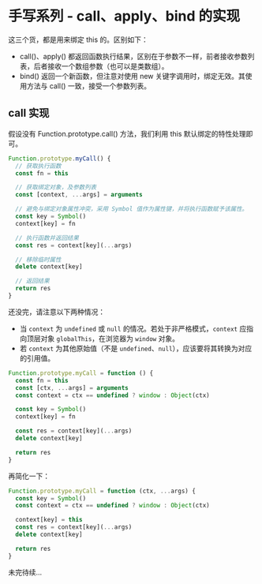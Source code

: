 # 手写系列 - call、apply、bind 的实现

这三个货，都是用来绑定 this 的。区别如下：

- call()、apply() 都返回函数执行结果，区别在于参数不一样，前者接收参数列表，后者接收一个数组参数（也可以是类数组）。
- bind() 返回一个新函数，但注意对使用 new 关键字调用时，绑定无效。其使用方法与 call() 一致，接受一个参数列表。

## call 实现

假设没有 Function.prototype.call() 方法，我们利用 this 默认绑定的特性处理即可。

```js
Function.prototype.myCall() {
  // 获取执行函数
  const fn = this

  // 获取绑定对象，及参数列表
  const [context, ...args] = arguments

  // 避免与绑定对象属性冲突，采用 Symbol 值作为属性键，并将执行函数赋予该属性。
  const key = Symbol()
  context[key] = fn

  // 执行函数并返回结果
  const res = context[key](...args)

  // 移除临时属性
  delete context[key]

  // 返回结果
  return res
}
```

还没完，请注意以下两种情况：

- 当 `context` 为 `undefined` 或 `null` 的情况。若处于非严格模式，`context` 应指向顶层对象 `globalThis`，在浏览器为 `window` 对象。
- 若 `context` 为其他原始值（不是 `undefined`、`null`），应该要将其转换为对应的引用值。

```js
Function.prototype.myCall = function () {
  const fn = this
  const [ctx, ...args] = arguments
  const context = ctx == undefined ? window : Object(ctx)

  const key = Symbol()
  context[key] = fn

  const res = context[key](...args)
  delete context[key]

  return res
}
```

再简化一下：

```js
Function.prototype.myCall = function (ctx, ...args) {
  const key = Symbol()
  const context = ctx == undefined ? window : Object(ctx)

  context[key] = this
  const res = context[key](...args)
  delete context[key]

  return res
}
```

未完待续...

